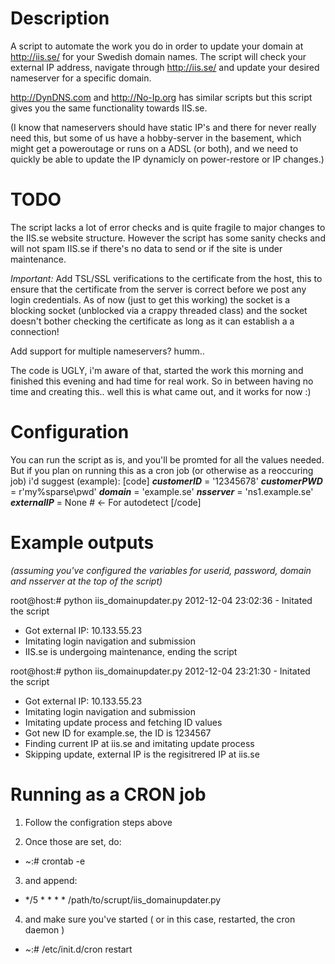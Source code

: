 Description
=================

A script to automate the work you do in order to update your domain at http://iis.se/ for your Swedish domain names.
The script will check your external IP address, navigate through http://iis.se/ and update your desired nameserver for a specific domain.

http://DynDNS.com and http://No-Ip.org has similar scripts but this script gives you the same functionality towards IIS.se.

(I know that nameservers should have static IP's and there for never really need this,
but some of us have a hobby-server in the basement, which might get a poweroutage or runs on a ADSL (or both),
and we need to quickly be able to update the IP dynamicly on power-restore or IP changes.)


TODO
=================

The script lacks a lot of error checks and is quite fragile to major changes to the IIS.se website structure.
However the script has some sanity checks and will not spam IIS.se if there's no data to send or if the site is under maintenance.

*Important:*
Add TSL/SSL verifications to the certificate from the host,
this to ensure that the certificate from the server is correct before we post any login credentials.
As of now (just to get this working) the socket is a blocking socket (unblocked via a crappy threaded class) and
the socket doesn't bother checking the certificate as long as it can establish a a connection!

Add support for multiple nameservers? humm..

The code is UGLY, i'm aware of that, started the work this morning and finished this evening and had time for real work.
So in between having no time and creating this.. well this is what came out, and it works for now :)


Configuration
=================
You can run the script as is, and you'll be promted for all the values needed.
But if you plan on running this as a cron job (or otherwise as a reoccuring job) i'd suggest (example):
[code]
    ___customerID___ = '12345678'
    ___customerPWD___ = r'my%sparse\pwd'
    ___domain___ = 'example.se'
    ___nsserver___ = 'ns1.example.se'
    ___externalIP___ = None # <- For autodetect
[/code]


Example outputs
=================

*(assuming you've configured the variables for userid, password, domain and nsserver at the top of the script)*

root@host:# python iis_domainupdater.py 
2012-12-04 23:02:36 - Initated the script
 - Got external IP: 10.133.55.23
 - Imitating login navigation and submission
 - IIS.se is undergoing maintenance, ending the script

root@host:# python iis_domainupdater.py 
2012-12-04 23:21:30 - Initated the script
 - Got external IP: 10.133.55.23
 - Imitating login navigation and submission
 - Imitating update process and fetching ID values
 - Got new ID for example.se, the ID is 1234567
 - Finding current IP at iis.se and imitating update process
 - Skipping update, external IP is the regisitrered IP at iis.se


Running as a CRON job
=================

1. Follow the configration steps above

2. Once those are set, do:
 - ~:# crontab -e

3. and append:
 - */5 * * * * /path/to/scrupt/iis_domainupdater.py

4. and make sure you've started ( or in this case, restarted, the cron daemon )
 - ~:# /etc/init.d/cron restart
